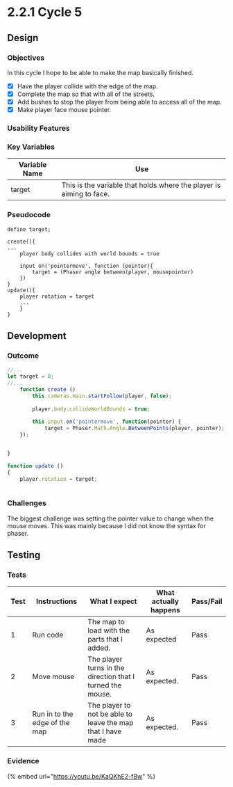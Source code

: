 # 2.2.1 Cycle 5

## Design

### Objectives

In this cycle I hope to be able to make the map basically finished.

* [x] Have the player collide with the edge of the map.
* [x] Complete the map so that with all of the streets.
* [x] Add bushes to stop the player from being able to access all of the map.
* [x] Make player face mouse pointer.

### Usability Features

### Key Variables

| Variable Name | Use                                                                 |
| ------------- | ------------------------------------------------------------------- |
| target        | This is the variable that holds where the player is aiming to face. |

### Pseudocode

```
define target;

create(){
... 
    player body collides with world bounds = true
    
    input on('pointermove', function (pointer){
        target = (Phaser angle between(player, mousepointer)
    })
}
update(){
    player rotation = target
    ...
    } 
}
```

## Development

### Outcome

```javascript
//...
let target = 0;
//...
    function create ()
        this.cameras.main.startFollow(player, false);
    
        player.body.collideWorldBounds = true;
    
        this.input.on('pointermove', function(pointer) {
            target = Phaser.Math.Angle.BetweenPoints(player, pointer);
    });


}

function update ()
{
    player.rotation = target;
    
```

### Challenges

The biggest challenge was setting the pointer value to change when the mouse moves. This was mainly because I did not know the syntax for phaser.

## Testing

### Tests

| Test | Instructions                  | What I expect                                               | What actually happens | Pass/Fail |
| ---- | ----------------------------- | ----------------------------------------------------------- | --------------------- | --------- |
| 1    | Run code                      | The map to load with the parts that I added.                | As expected           | Pass      |
| 2    | Move mouse                    | The player turns in the direction that I turned the mouse.  | As expected.          | Pass      |
| 3    | Run in to the edge of the map | The player to not be able to leave the map that I have made | As expected.          | Pass      |

### Evidence

{% embed url="https://youtu.be/KaQKhE2-fBw" %}
